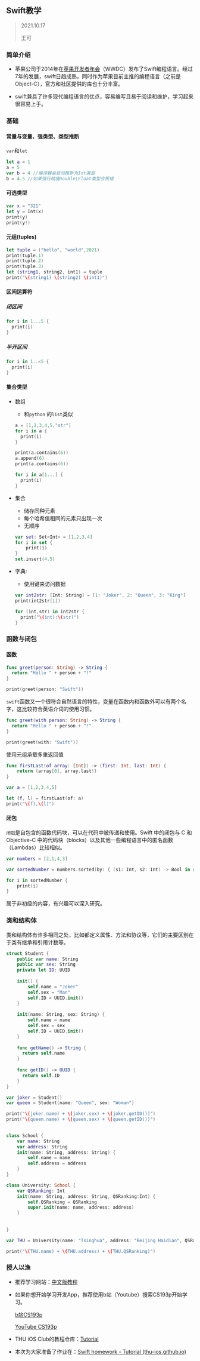 ## Swift教学

> 2021.10.17
>
> 王可


### 简单介绍

- 苹果公司于2014年在[苹果开发者年会](https://zh.wikipedia.org/wiki/WWDC)（WWDC）发布了Swift编程语言。经过7年的发展，swift日趋成熟，同时作为苹果目前主推的编程语言（之前是Object-C），官方和社区提供的库也十分丰富。

- swift兼具了许多现代编程语言的优点，容易编写且易于阅读和维护，学习起来很容易上手。

### 基础

#### 常量与变量、强类型、类型推断

```var```和```let```

```swift
let a = 1
a = 5
var b = 4 //编译器会自动推断为Int类型
b = 4.5 //如果强行赋值Double\Float类型会报错
```

#### 可选类型

```swift
var x = "321"
let y = Int(x)
print(y)
print(y!)
```

#### 元组(tuples)

```swift
let tuple = ("hello", "world",2021)
print(tuple.1)
print(tuple.2)
print(tuple.3)
let (string1, string2, int1) = tuple
print("\(string1) \(string2) \(int1)")
```

#### 区间运算符

##### 闭区间

```swift
for i in 1...5 {
  print(i)
}
```

##### 半开区间

```swift
for i in 1..<5 {
  print(i)
}
```

#### 集合类型

- 数组

  - 和```python``` 的```list```类似

  ```swift
  a = [1,2,3,4,5,"str"]
  for i in a {
    print(i)
  }
  
  print(a.contains(6))
  a.append(6)
  print(a.contains(6))
  
  for i in a[1...] {
    print(i)
  }
  ```

- 集合

  - 储存同种元素
  - 每个哈希值相同的元素只出现一次
  - 无顺序

  ```swift
  var set: Set<Int> = [1,2,3,4]
  for i in set {
      print(i)
  }
  set.insert(4.5)
  ```

- 字典:

  - 使用键来访问数据

  ```swift
  var int2str: [Int: String] = [1: "Joker", 2: "Queen", 3: "King"]
  print(int2str[1])
  
  for (int,str) in int2str {
    print("\(int):\(str)")
  }
  ```

### 函数与闭包

#### 函数

```swift
func greet(person: String) -> String {
  return "Hello " + person + "!"
}

print(greet(person: "Swift"))
```

```swift```函数又一个很符合自然语言的特性，变量在函数内和函数外可以有两个名字，这比较符合英语介词的使用习惯。

```swift
func greet(with person: String) -> String {
  return "Hello " + person + "!"
}

print(greet(with: "Swift"))
```

使用元组承载多重返回值

```swift
func firstLast(of array: [Int]) -> (first: Int, last: Int) {
    return (array[0], array.last!)
}

var a = [1,2,3,4,5]

let (f, l) = firstLast(of: a)
print("\(f),\(l)")

```

#### 闭包

```闭包```是自包含的函数代码块，可以在代码中被传递和使用。Swift 中的闭包与 C 和 Objective-C 中的代码块（blocks）以及其他一些编程语言中的匿名函数（Lambdas）比较相似。

```swift
var numbers = [2,1,4,3]

var sortedNumber = numbers.sorted(by: { (s1: Int, s2: Int) -> Bool in return s1 < s2})

for i in sortedNumber {
    print(i)
}
```

属于非初级的内容，有兴趣可以深入研究。

### 类和结构体

类和结构体有许多相同之处，比如都定义属性、方法和协议等，它们的主要区别在于类有继承和引用计数等。

```swift
struct Student {
    public var name: String
    public var sex: String
    private let ID: UUID
    
    init() {
        self.name = "Joker"
        self.sex = "Man"
        self.ID = UUID.init()
    }
    
    init(name: String, sex: String) {
        self.name = name
        self.sex = sex
        self.ID = UUID.init()
    }
    
    func getName() -> String {
      return self.name
    }
    
    func getID() -> UUID {
      return self.ID
    }
}

var joker = Student()
var queen = Student(name: "Queen", sex: "Woman")

print("\(joker.name) + \(joker.sex) + \(joker.getID())")
print("\(queen.name) + \(queen.sex) + \(queen.getID())")
 
```

```swift
class School {
    var name: String
    var address: String
    init(name: String, address: String) {
        self.name = name
        self.address = address
    }
}

class University: School {
    var QSRanking: Int
    init(name: String, address: String, QSRanking:Int) {
        self.QSRanking = QSRanking
        super.init(name: name, address: address)
    }
    
    
}

var THU = University(name: "Tsinghua", address: "Beijing Haidian", QSRanking: 17)

print("\(THU.name) + \(THU.address) + \(THU.QSRanking)")
```

### 授人以渔

- 推荐学习网站：[中文版教程](https://swiftgg.gitbook.io/swift/)

- 如果你想开始学习开发App，推荐使用b站（Youtube）搜索CS193p开始学习。

  [b站CS193p](https://www.bilibili.com/video/BV19N411Z7Qx?from=search&seid=12181501869049735587&spm_id_from=333.337.0.0)

  [ YouTube CS193p](https://www.youtube.com/watch?v=bqu6BquVi2M&list=PLpGHT1n4-mAsxuRxVPv7kj4-dQYoC3VVu&ab_channel=Stanford)

- THU iOS Club的教程仓库：[Tutorial](https://thu-ios.github.io/tutorials)

- 本次为大家准备了作业在：[Swift homework - Tutorial (thu-ios.github.io)](https://thu-ios.github.io/tutorials/lecture/swift-hw.html#统计各个专业的人数)
